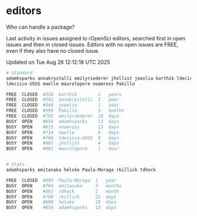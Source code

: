 # editors

Who can handle a package?

Last activity in issues assigned to rOpenSci editors, searched first in open
issues and then in closed issues. Editors with no open issues are FREE, even if
they also have no closed issue.


Updated on Tue Aug 26 12:12:18 UTC 2025

```bash
# Standard
adamhsparks annakrystalli emilyriederer jhollist jooolia karthik ldecicco
ldecicco-USGS maelle maurolepore noamross Pakillo

FREE  CLOSED  #358  karthik        2   years
FREE  CLOSED  #502  annakrystalli  1   year
FREE  CLOSED  #648  jooolia        1   year
FREE  CLOSED  #599  Pakillo        5   months
FREE  CLOSED  #705  emilyriederer  16  days
BUSY  OPEN    #656  adamhsparks    13  days
BUSY  OPEN    #615  noamross       13  days
BUSY  OPEN    #714  maelle         9   days
BUSY  OPEN    #706  ldecicco-USGS  9   days
BUSY  OPEN    #685  jhollist       4   days
BUSY  OPEN    #681  maurolepore    1   hour


# Stats
adamhsparks emitanaka helske Paula-Moraga rkillick tdhock

FREE  CLOSED  #603  Paula-Moraga  1   year
BUSY  OPEN    #704  emitanaka     3   months
BUSY  OPEN    #692  tdhock        1   month
BUSY  OPEN    #709  rkillick      21  days
BUSY  OPEN    #688  helske        18  days
BUSY  OPEN    #656  adamhsparks   13  days
```
